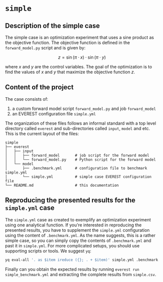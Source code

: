 # `simple`


## Description of the simple case

The simple case is an optimization experiment that uses a sine product as the objective function. 
The objective function is defined in the `forward_model.py` script and is given by:

```math
z = \sin(\pi \cdot x) \cdot \sin(\pi \cdot y)
```

where $x$ and $y$ are the control variables. 
The goal of the optimization is to find the values of $x$ and $y$ that maximize the objective function $z$.

## Content of the project

The case consists of:

1. a custom forward model script `forward_model.py` and job `forward_model`
2. an EVEREST configuration file `simple.yml`

The organization of these files follows an informal standard with a top level directory called `everest` and sub-directories called `input`, `model` and etc. 
This is the current layout of the files:

```
simple
├── everest
│   ├── input
│   │   ├── forward_model       # job script for the forward model
│   │   └── forward_model.py    # Python script for the forward model
│   └── model
│       ├── .benchmark.yml      # configuration file to benchmark simple.yml
│       └── simple.yml          # simple case EVEREST configuration file
└── README.md                   # this documentation
```


## Reproducing the presented results for the `simple.yml` case

The `simple.yml` case as created to exemplify an optimization experiment using one analytical function.
If you're interested in reproducing the presented results, you have to supplement the `simple.yml` configuration using the content of `.benchmark.yml`.
As the name suggests, this is a rather simple case, so you can simply copy the contents of `.benchmark.yml` and past it in `simple.yml`.
For more complicated setups, you should use supporting scripts or tools.
We suggest `yq`:

```bash
yq eval-all '. as $item ireduce ({}; . + $item)' simple.yml .benchmark.yml > simple_benchmark.yml
```

Finally can you obtain the expected results by running `everest run simple_benchmark.yml` and extracting the complete results from `simple.csv`.
